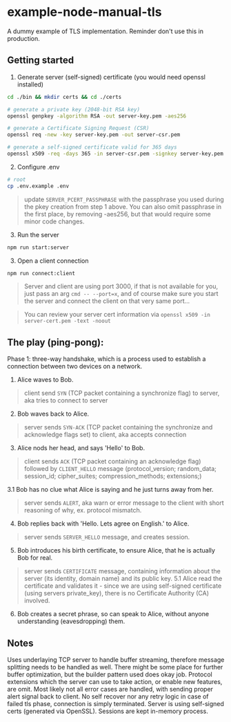 # example-node-manual-tls
A dummy example of TLS implementation. Reminder don't use this in production.

## Getting started
1. Generate server (self-signed) certificate (you would need openssl installed)

```sh
cd ./bin && mkdir certs && cd ./certs

# generate a private key (2048-bit RSA key)
openssl genpkey -algorithm RSA -out server-key.pem -aes256

# generate a Certificate Signing Request (CSR)
openssl req -new -key server-key.pem -out server-csr.pem

# generate a self-signed certificate valid for 365 days
openssl x509 -req -days 365 -in server-csr.pem -signkey server-key.pem -out server-cert.pem
```

2. Configure .env
```sh
# root
cp .env.example .env
```

> update `SERVER_PCERT_PASSPHRASE` with the passphrase you used during the pkey creation from step 1 above. You can also omit passphrase in the first place, by removing -aes256, but that would require some minor code changes.

3. Run the server

```sh
npm run start:server
```

3. Open a client connection

```sh
npm run connect:client
```

> Server and client are using port 3000, if that is not available for you, just pass an arg `cmd -- --port=x`, and of course make sure you start the server and connect the client on that very same port...

> You can review your server cert information via `openssl x509 -in server-cert.pem -text -noout` 

## The play (ping-pong):

Phase 1: three-way handshake, which is a process used to establish a connection between two devices on a network.

1. Alice waves to Bob.
> client send `SYN` (TCP packet containing a synchronize flag) to server, aka tries to connect to server

2. Bob waves back to Alice.
> server sends `SYN-ACK` (TCP packet containing the synchronize and acknowledge flags set) to client, aka accepts connection

3. Alice nods her head, and says 'Hello' to Bob. 
> client sends `ACK` (TCP packet containing an acknowledge flag) followed by `CLIENT_HELLO` message (protocol_version; random_data; session_id; cipher_suites; compression_methods; extensions;)

3.1 Bob has no clue what Alice is saying and he just turns away from her.
> server sends `ALERT`, aka warn or error message to the client with short reasoning of why, ex. protocol mismatch.

4. Bob replies back with 'Hello. Lets agree on English.' to Alice.
> server sends `SERVER_HELLO` message, and creates session.

5. Bob introduces his birth certificate, to ensure Alice, that he is actually Bob for real.
> server sends `CERTIFICATE` message, containing information about the server (its identity, domain name) and its public key.
    5.1 Alice read the certificate and validates it - since we are using self-signed certificate (using servers private_key), there is no Certificate Authority (CA) involved.

6. Bob creates a secret phrase, so can speak to Alice, without anyone understanding (eavesdropping) them.

## Notes

Uses underlaying TCP server to handle buffer streaming, therefore message splitting needs to be handled as well.
There might be some place for further buffer optimization, but the builder pattern used does okay job.
Protocol extensions which the server can use to take action, or enable new features, are omit.
Most likely not all error cases are handled, with sending proper alert signal back to client.
No self recover nor any retry logic in case of failed tls phase, connection is simply terminated.
Server is using self-signed certs (generated via OpenSSL).
Sessions are kept in-memory process.